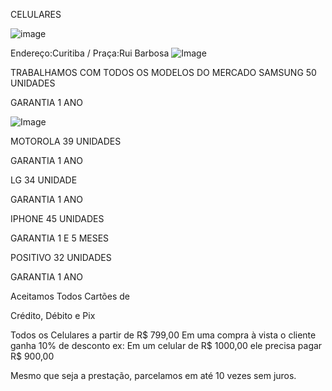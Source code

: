   CELULARES

![image](https://user-images.githubusercontent.com/114025479/205997922-b8146da8-96d7-4d1a-8160-785f2252aa82.png)

Endereço:Curitiba / Praça:Rui Barbosa
![Image](https://user-images.githubusercontent.com/114025479/207127537-7e43db2c-92ed-4262-b649-71c0785843e3.png)


TRABALHAMOS COM TODOS OS MODELOS DO MERCADO
SAMSUNG
50 UNIDADES


GARANTIA 1 ANO

![Image](https://user-images.githubusercontent.com/114025479/207130799-9b82c74f-57f2-40b6-902c-4e9e773e8bac.png)

MOTOROLA
39 UNIDADES


GARANTIA 1 ANO 


LG
34 UNIDADE 


GARANTIA 1 ANO

IPHONE
45 UNIDADES


GARANTIA 1 E 5 MESES

POSITIVO
32 UNIDADES 


GARANTIA 1 ANO


Aceitamos Todos Cartões de

Crédito, Débito e Pix



Todos os Celulares a partir de R$ 799,00 Em uma compra à vista o cliente ganha 10% de desconto ex: Em um celular de R$ 1000,00 ele precisa pagar R$ 900,00

Mesmo que seja a prestação, parcelamos em até 10 vezes sem juros.
